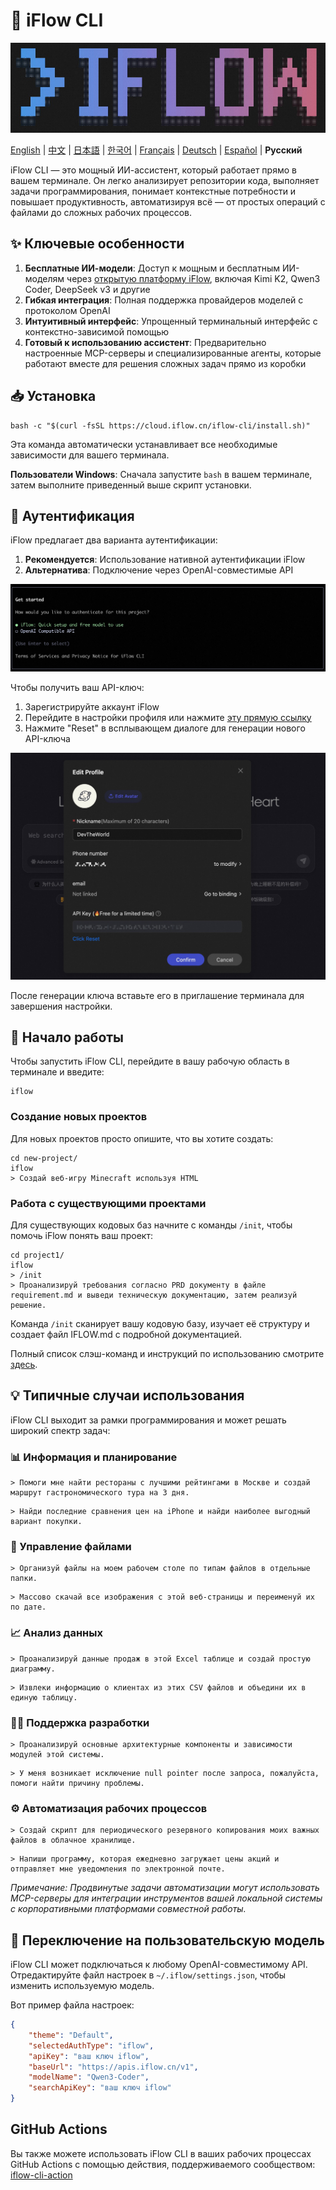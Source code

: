 # 🤖 iFlow CLI
![iFlow CLI Screenshot](./assets/iflow-cli.jpg)

[English](README.md) | [中文](README_CN.md) | [日本語](README_JA.md) | [한국어](README_KO.md) | [Français](README_FR.md) | [Deutsch](README_DE.md) | [Español](README_ES.md) | **Русский**

iFlow CLI — это мощный ИИ-ассистент, который работает прямо в вашем терминале. Он легко анализирует репозитории кода, выполняет задачи программирования, понимает контекстные потребности и повышает продуктивность, автоматизируя всё — от простых операций с файлами до сложных рабочих процессов.

## ✨ Ключевые особенности

1. **Бесплатные ИИ-модели**: Доступ к мощным и бесплатным ИИ-моделям через [открытую платформу iFlow](https://docs.iflow.cn/en/docs), включая Kimi K2, Qwen3 Coder, DeepSeek v3 и другие
2. **Гибкая интеграция**: Полная поддержка провайдеров моделей с протоколом OpenAI
3. **Интуитивный интерфейс**: Упрощенный терминальный интерфейс с контекстно-зависимой помощью
4. **Готовый к использованию ассистент**: Предварительно настроенные MCP-серверы и специализированные агенты, которые работают вместе для решения сложных задач прямо из коробки

## 📥 Установка

```shell
bash -c "$(curl -fsSL https://cloud.iflow.cn/iflow-cli/install.sh)"
```

Эта команда автоматически устанавливает все необходимые зависимости для вашего терминала.

**Пользователи Windows**: Сначала запустите `bash` в вашем терминале, затем выполните приведенный выше скрипт установки.

## 🔑 Аутентификация

iFlow предлагает два варианта аутентификации:

1. **Рекомендуется**: Использование нативной аутентификации iFlow
2. **Альтернатива**: Подключение через OpenAI-совместимые API

![iFlow CLI Login](./assets/login.jpg)

Чтобы получить ваш API-ключ:
1. Зарегистрируйте аккаунт iFlow
2. Перейдите в настройки профиля или нажмите [эту прямую ссылку](https://iflow.cn/?open=setting)
3. Нажмите "Reset" в всплывающем диалоге для генерации нового API-ключа

![iFlow Profile Settings](./assets/profile-settings.jpg)

После генерации ключа вставьте его в приглашение терминала для завершения настройки.

## 🚀 Начало работы

Чтобы запустить iFlow CLI, перейдите в вашу рабочую область в терминале и введите:

```shell
iflow
```

### Создание новых проектов

Для новых проектов просто опишите, что вы хотите создать:

```shell
cd new-project/
iflow
> Создай веб-игру Minecraft используя HTML
```

### Работа с существующими проектами

Для существующих кодовых баз начните с команды `/init`, чтобы помочь iFlow понять ваш проект:

```shell
cd project1/
iflow
> /init
> Проанализируй требования согласно PRD документу в файле requirement.md и выведи техническую документацию, затем реализуй решение.
```

Команда `/init` сканирует вашу кодовую базу, изучает её структуру и создает файл IFLOW.md с подробной документацией.

Полный список слэш-команд и инструкций по использованию смотрите [здесь](./i18/en/commands.md).

## 💡 Типичные случаи использования

iFlow CLI выходит за рамки программирования и может решать широкий спектр задач:

### 📊 Информация и планирование

```text
> Помоги мне найти рестораны с лучшими рейтингами в Москве и создай маршрут гастрономического тура на 3 дня.
```

```text
> Найди последние сравнения цен на iPhone и найди наиболее выгодный вариант покупки.
```

### 📁 Управление файлами

```text
> Организуй файлы на моем рабочем столе по типам файлов в отдельные папки.
```

```text
> Массово скачай все изображения с этой веб-страницы и переименуй их по дате.
```

### 📈 Анализ данных

```text
> Проанализируй данные продаж в этой Excel таблице и создай простую диаграмму.
```

```text
> Извлеки информацию о клиентах из этих CSV файлов и объедини их в единую таблицу.
```

### 👨‍💻 Поддержка разработки

```text
> Проанализируй основные архитектурные компоненты и зависимости модулей этой системы.
```

```text
> У меня возникает исключение null pointer после запроса, пожалуйста, помоги найти причину проблемы.
```

### ⚙️ Автоматизация рабочих процессов

```text
> Создай скрипт для периодического резервного копирования моих важных файлов в облачное хранилище.
```

```text
> Напиши программу, которая ежедневно загружает цены акций и отправляет мне уведомления по электронной почте.
```

*Примечание: Продвинутые задачи автоматизации могут использовать MCP-серверы для интеграции инструментов вашей локальной системы с корпоративными платформами совместной работы.*

## 🔧 Переключение на пользовательскую модель

iFlow CLI может подключаться к любому OpenAI-совместимому API. Отредактируйте файл настроек в `~/.iflow/settings.json`, чтобы изменить используемую модель.

Вот пример файла настроек:
```json
{
    "theme": "Default",
    "selectedAuthType": "iflow",
    "apiKey": "ваш ключ iflow",
    "baseUrl": "https://apis.iflow.cn/v1",
    "modelName": "Qwen3-Coder",
    "searchApiKey": "ваш ключ iflow"
}
```

## GitHub Actions

Вы также можете использовать iFlow CLI в ваших рабочих процессах GitHub Actions с помощью действия, поддерживаемого сообществом: [iflow-cli-action](https://github.com/vibe-ideas/iflow-cli-action)